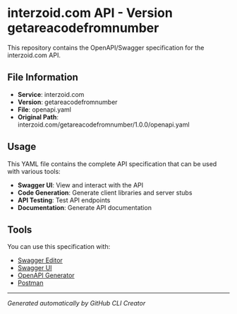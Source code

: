 # interzoid.com API - Version getareacodefromnumber

This repository contains the OpenAPI/Swagger specification for the interzoid.com API.

## File Information

- **Service**: interzoid.com
- **Version**: getareacodefromnumber
- **File**: openapi.yaml
- **Original Path**: interzoid.com/getareacodefromnumber/1.0.0/openapi.yaml

## Usage

This YAML file contains the complete API specification that can be used with various tools:

- **Swagger UI**: View and interact with the API
- **Code Generation**: Generate client libraries and server stubs
- **API Testing**: Test API endpoints
- **Documentation**: Generate API documentation

## Tools

You can use this specification with:

- [Swagger Editor](https://editor.swagger.io/)
- [Swagger UI](https://swagger.io/tools/swagger-ui/)
- [OpenAPI Generator](https://openapi-generator.tech/)
- [Postman](https://www.postman.com/)

---

*Generated automatically by GitHub CLI Creator*

